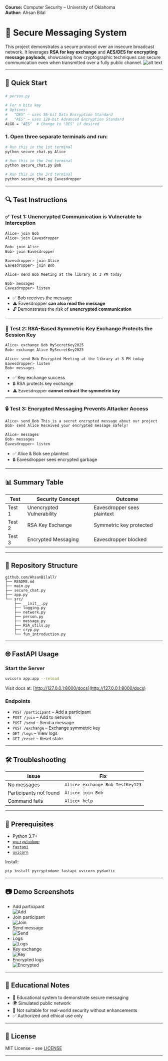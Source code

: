 
**Course:** Computer Security – University of Oklahoma  
**Author:** Ahsan Bilal  

# 🔐 Secure Messaging System

This project demonstrates a secure protocol over an insecure broadcast network. It leverages **RSA for key exchange** and **AES/DES for encrypting message payloads**, showcasing how cryptographic techniques can secure communication even when transmitted over a fully public channel.
![alt text](image-7.png)

---

## 🚀 Quick Start
###
```bash
# person.py

# For n bits key
# Options:
#   "DES" – uses 56-bit Data Encryption Standard
#   "AES" – uses 128-bit Advanced Encryption Standard
ALGO = "AES"  # Change to "DES" if desired

```

### 1. Open three separate terminals and run:
```bash
# Run this in the 1st terminal
python secure_chat.py Alice

# Run this in the 2nd terminal  
python secure_chat.py Bob

# Run this in the 3rd terminal
python secure_chat.py Eavesdropper
```

---

## 🔍 Test Instructions

### ✅ Test 1: Unencrypted Communication is Vulnerable to Interception

```bash
Alice> join Bob
Alice> join Eavesdropper

Bob> join Alice
Bob> join Eavesdropper

Eavesdropper> join Alice
Eavesdropper> join Bob

Alice> send Bob Meeting at the library at 3 PM today

Bob> messages
Eavesdropper> listen
```

- ✅ Bob receives the message
- ⚠️ Eavesdropper **can also read the message**
- 🔓 Demonstrates the risk of **unencrypted communication**

---

### 🔐 Test 2: RSA-Based Symmetric Key Exchange Protects the Session Key

```bash
Alice> exchange Bob MySecretKey2025
Bob> exchange Alice MySecretKey2025

Alice> send Bob Encrypted Meeting at the library at 3 PM today
Eavesdropper> listen
Bob> messages
```

- ✅ Key exchange success
- 🔒 RSA protects key exchange
- ⚠️ Eavesdropper **cannot extract the symmetric key**

---

### 🔒 Test 3: Encrypted Messaging Prevents Attacker Access

```bash
Alice> send Bob This is a secret encrypted message about our project
Bob> send Alice Received your encrypted message safely!

Alice> messages
Bob> messages
Eavesdropper> listen
```

- ✅ Alice & Bob see plaintext
- 🔒 Eavesdropper sees encrypted garbage

---

## 📊 Summary Table

| Test | Security Concept | Outcome |
|------|------------------|---------|
| Test 1 | Unencrypted Vulnerability | Eavesdropper sees plaintext |
| Test 2 | RSA Key Exchange | Symmetric key protected |
| Test 3 | Encrypted Messaging | Eavesdropper blocked |

---

## 📂 Repository Structure

```
github.com/AhsanBilal7/
├── README.md
├── main.py
├── secure_chat.py
├── app.py
└── src/
    ├── __init__.py
    ├── logging.py
    ├── network.py
    ├── person.py
    ├── message.py
    ├── RSA_utils.py
    ├── cryp.py
    └── fun_introduction.py
```

---

## 🌐 FastAPI Usage

### Start the Server
```bash
uvicorn app:app --reload
```

Visit docs at: [http://127.0.0.1:8000/docs](http://127.0.0.1:8000/docs)

### Endpoints
- `POST /participant` – Add a participant
- `POST /join` – Add to network
- `POST /send` – Send a message
- `POST /exchange` – Exchange symmetric key
- `GET /logs` – View logs
- `GET /reset` – Reset state

---

## 🛠️ Troubleshooting

| Issue | Fix |
|-------|-----|
| No messages | `Alice> exchange Bob TestKey123` |
| Participants not found | `Alice> join Bob` |
| Command fails | `Alice> help` |

---

## 🔧 Prerequisites

- Python 3.7+
- [`pycryptodome`](https://pypi.org/project/pycryptodome/)
- [`fastapi`](https://fastapi.tiangolo.com/)
- [`uvicorn`](https://www.uvicorn.org/)

Install:
```bash
pip install pycryptodome fastapi uvicorn pydantic
```

---

## 📷 Demo Screenshots

- Add participant  
  ![Add](image-1.png)
- Join participant  
  ![Join](image-3.png)
- Send message  
  ![Send](image-2.png)
- Logs  
  ![Logs](image-4.png)
- Key exchange  
  ![Key](image-5.png)
- Encrypted logs  
  ![Encrypted](image-6.png)

---

## 📘 Educational Notes

- 🔐 Educational system to demonstrate secure messaging
- 🌍 Simulated public network
- 🛑 Not suitable for real-world security without enhancements
- ✅ Authorized and ethical use only

---

## 📄 License

MIT License – see [LICENSE](LICENSE)

---


